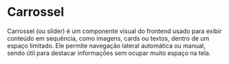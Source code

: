 # Carrossel

Carrossel (ou slider) é um componente visual do frontend usado para exibir conteúdo em sequência, como imagens, cards ou textos, dentro de um espaço limitado. Ele permite navegação lateral automática ou manual, sendo útil para destacar informações sem ocupar muito espaço na tela.









